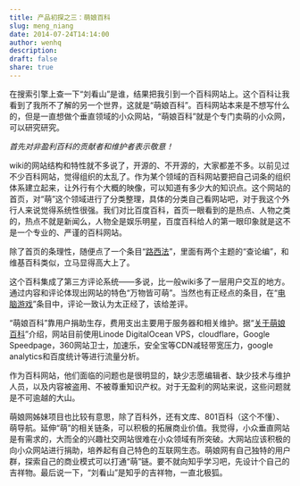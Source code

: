 ```yaml
---
title: 产品初探之三：萌娘百科
slug: meng_niang
date: 2014-07-24T14:14:00
author: wenhq
description: 
draft: false
share: true
---
```


在搜索引擎上查一下“刘看山”是谁，结果把我引到一个百科网站上。这个百科让我看到了我所不了解的另一个世界，这就是“萌娘百科”。百科网站本来是不想写什么的，但是一直想做个垂直领域的小众网站，“萌娘百科”就是个专门卖萌的小众网，可以研究研究。

*首先对非盈利百科的贡献者和维护者表示敬意！*

wiki的网站结构和特性就不多说了，开源的、不开源的，大家都差不多。以前见过不少百科网站，觉得组织的太乱了。作为某个领域的百科网站要把自己词条的组织体系建立起来，让外行有个大概的映像，可以知道有多少大的知识点。这个网站的首页，对“萌”这个领域进行了分类整理，具体的分类自己看网站吧，对于我这个外行人来说觉得系统性很强。我们对比百度百科，首页一眼看到的是热点、人物之类的，热点不就是新闻么，人物全是娱乐明星，百度百科给人的第一眼印象就是这不是一个专业的、严谨的百科网站。

除了首页的条理性，随便点了一个条目“[路西法](http://zh.moegirl.org/%E8%B7%AF%E8%A5%BF%E6%B3%95)”，里面有两个主题的“查论编”，和维基百科类似，立马显得高大上了。

这个百科集成了第三方评论系统——多说，比一般wiki多了一层用户交互的地方。通过内容和评论体现出网站的特色“万物皆可萌”。当然也有正经点的条目，在“[电脑游戏](http://zh.moegirl.org/%E7%94%B5%E8%84%91%E6%B8%B8%E6%88%8F)”条目中，评论一致认为太正经了，该给差评。

“萌娘百科”靠用户捐助生存，费用支出主要用于服务器和相关维护。据“[关于萌娘百科](http://zh.moegirl.org/%E8%90%8C%E5%A8%98%E7%99%BE%E7%A7%91:%E5%85%B3%E4%BA%8E)”介绍，网站目前使用Linode DigitalOcean VPS，cloudflare，Google Speedpage，360网站卫士，加速乐，安全宝等CDN减轻带宽压力，google analytics和百度统计等进行流量分析。

作为百科网站，他们面临的问题也是很明显的，缺少志愿编辑者、缺少技术与维护人员，以及内容被盗用、不被尊重知识产权。对于无盈利的网站来说，这些问题就是不可逾越的大山。

萌娘网姊妹项目也比较有意思，除了百科外，还有文库、801百科（这个不懂）、萌导航。延伸“萌”的相关链条，可以积极的拓展商业价值。我觉得，小众垂直网站是有需求的，大而全的兴趣社交网站很难在小众领域有所突破。大网站应该积极的向小众网站进行捐助，培养起有自己特色的互联网生态。萌娘网有自己独特的用户群，探索自己的商业模式可以打通“萌”链。要不就向知乎学习吧，先设计个自己的吉祥物。最后说一下，“刘看山”是知乎的吉祥物，一直北极狐。